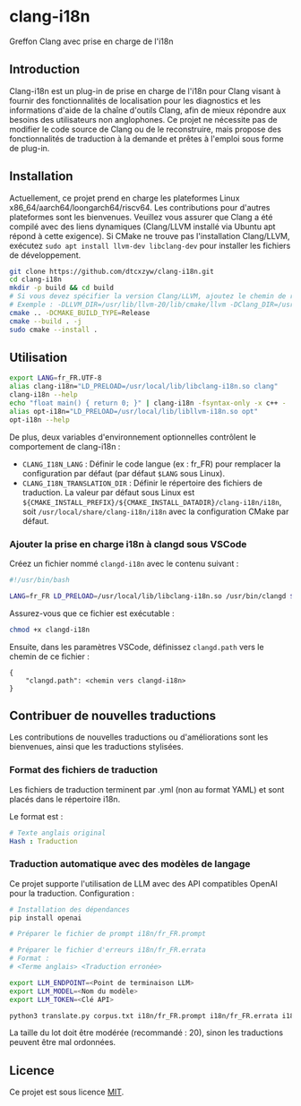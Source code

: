 # clang-i18n
Greffon Clang avec prise en charge de l'i18n

## Introduction

Clang-i18n est un plug-in de prise en charge de l'i18n pour Clang visant à fournir des fonctionnalités de localisation pour les diagnostics et les informations d'aide de la chaîne d'outils Clang, afin de mieux répondre aux besoins des utilisateurs non anglophones.
Ce projet ne nécessite pas de modifier le code source de Clang ou de le reconstruire, mais propose des fonctionnalités de traduction à la demande et prêtes à l'emploi sous forme de plug-in.

## Installation

Actuellement, ce projet prend en charge les plateformes Linux x86_64/aarch64/loongarch64/riscv64. Les contributions pour d'autres plateformes sont les bienvenues.
Veuillez vous assurer que Clang a été compilé avec des liens dynamiques (Clang/LLVM installé via Ubuntu apt répond à cette exigence).
Si CMake ne trouve pas l'installation Clang/LLVM, exécutez `sudo apt install llvm-dev libclang-dev` pour installer les fichiers de développement.

```bash
git clone https://github.com/dtcxzyw/clang-i18n.git
cd clang-i18n
mkdir -p build && cd build
# Si vous devez spécifier la version Clang/LLVM, ajoutez le chemin de recherche à CMake.
# Exemple : -DLLVM_DIR=/usr/lib/llvm-20/lib/cmake/llvm -DClang_DIR=/usr/lib/cmake/clang-20
cmake .. -DCMAKE_BUILD_TYPE=Release
cmake --build . -j
sudo cmake --install .
```

## Utilisation

```bash
export LANG=fr_FR.UTF-8
alias clang-i18n="LD_PRELOAD=/usr/local/lib/libclang-i18n.so clang"
clang-i18n --help
echo "float main() { return 0; }" | clang-i18n -fsyntax-only -x c++ -
alias opt-i18n="LD_PRELOAD=/usr/local/lib/libllvm-i18n.so opt"
opt-i18n --help
```

De plus, deux variables d'environnement optionnelles contrôlent le comportement de clang-i18n :
- `CLANG_I18N_LANG` : Définir le code langue (ex : fr_FR) pour remplacer la configuration par défaut (par défaut `$LANG` sous Linux).
- `CLANG_I18N_TRANSLATION_DIR` : Définir le répertoire des fichiers de traduction. La valeur par défaut sous Linux est `${CMAKE_INSTALL_PREFIX}/${CMAKE_INSTALL_DATADIR}/clang-i18n/i18n`, soit `/usr/local/share/clang-i18n/i18n` avec la configuration CMake par défaut.

### Ajouter la prise en charge i18n à clangd sous VSCode

Créez un fichier nommé `clangd-i18n` avec le contenu suivant :
```bash
#!/usr/bin/bash

LANG=fr_FR LD_PRELOAD=/usr/local/lib/libclang-i18n.so /usr/bin/clangd $@
```
Assurez-vous que ce fichier est exécutable :
```bash
chmod +x clangd-i18n
```
Ensuite, dans les paramètres VSCode, définissez `clangd.path` vers le chemin de ce fichier :
```
{
    "clangd.path": <chemin vers clangd-i18n>
}
```

## Contribuer de nouvelles traductions

Les contributions de nouvelles traductions ou d'améliorations sont les bienvenues, ainsi que les traductions stylisées.

### Format des fichiers de traduction

Les fichiers de traduction terminent par .yml (non au format YAML) et sont placés dans le répertoire i18n.

Le format est :
```yaml
# Texte anglais original
Hash : Traduction
```

### Traduction automatique avec des modèles de langage

Ce projet supporte l'utilisation de LLM avec des API compatibles OpenAI pour la traduction. Configuration :
```bash
# Installation des dépendances
pip install openai

# Préparer le fichier de prompt i18n/fr_FR.prompt

# Préparer le fichier d'erreurs i18n/fr_FR.errata
# Format :
# <Terme anglais> <Traduction erronée>

export LLM_ENDPOINT=<Point de terminaison LLM>
export LLM_MODEL=<Nom du modèle>
export LLM_TOKEN=<Clé API>

python3 translate.py corpus.txt i18n/fr_FR.prompt i18n/fr_FR.errata i18n/fr_FR.yml <Taille de lot>
```

La taille du lot doit être modérée (recommandé : 20), sinon les traductions peuvent être mal ordonnées.

## Licence

Ce projet est sous licence [MIT](LICENSE).
